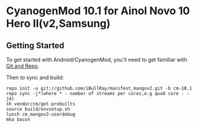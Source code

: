 CyanogenMod 10.1 for Ainol Novo 10 Hero II(v2,Samsung)
==================================================

Getting Started
---------------

To get started with Android/CyanogenMod, you'll need to get
familiar with [Git and Repo](http://source.android.com/source/using-repo.html).

Then to sync and build:

    repo init -u git://github.com/iBullRay/manifest_mangov2.git -b cm-10.1
    repo sync -j*(where * - number of streams per cores,e.g quad core - -j4)
    sh vendor/cm/get-prebuilts
    source build/envsetup.sh
    lunch cm_mangov2-userdebug
    mka bacon